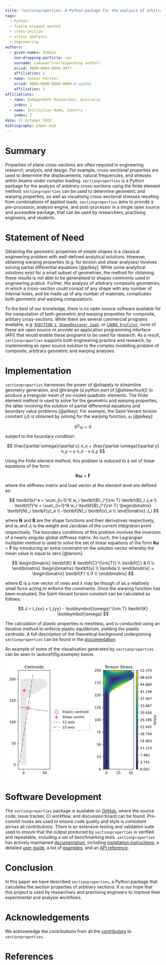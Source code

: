 ```yaml
---
title: "sectionproperties: A Python package for the analysis of arbitrary cross-sections using the finite element method"
tags:
  - Python
  - finite element method
  - cross-section
  - stress analysis
  - engineering
authors:
  - given-names: Robbie
    non-dropping-particle: van
    surname: Leeuwen^[corresponding author]
    orcid: 0009-0004-8056-3977
    affiliation: 1
  - name: Connor Ferster
    orcid: 0000-0000-0000-0000 # update
    affiliation: 2
affiliations:
  - name: Independent Researcher, Australia
    index: 1
  - name: Institution Name, Country
    index: 2
date: 12 October 2023
bibliography: paper.bib
---
```


# Summary

Properties of plane cross-sections are often required in engineering research, analysis,
and design. For example, cross-sectional properties are used to determine the
displacements, natural frequencies, and stresses within beams under complex loading.
`sectionproperties` is a Python package for the analysis of _arbitrary_ cross-sections
using the finite element method. `sectionproperties` can be used to determine
geometric and warping properties, as well as visualising cross-sectional stresses
resulting from combinations of applied loads. `sectionproperties` aims to provide a
pre-processor, analysis engine, and post-processor in a single open source and
accessible package, that can be used by researchers, practising engineers, and students.

# Statement of Need

Obtaining the geometric properties of simple shapes is a classical engineering problem
with well-defined analytical solutions. However, obtaining warping properties (e.g. for
torsion and shear analyses) involves solving partial differential equations [@pilkey].
While some analytical solutions exist for a small subset of geometries, the method for
obtaining these results is not able to be generalised to shapes commonly used in
engineering pratice. Further, the analysis of arbitrary composite geometries, in which a
cross-section could consist of any shape with any number of internal holes, and be made
up of any number of materials, complicates both geometric and warping computations.

To the best of our knowledge, there is no open source software available for the
computation of both geometric and warping propreties for composite, arbitary
cross-sections. While there are several commercial programs available, e.g.
[`RSECTION 1`](https://www.dlubal.com/en/products/cross-section-properties-software/rsection),
[`ShapeDesigner SaaS`](http://mechatools.com/en/shapedesigner.html), or
[`CADRE Profiler`](https://www.cadreanalytic.com/profiler.htm), none of these are
open source or provide an application programming interface (API) that would enable
these programs to be used for research. As a result, `sectionproperties` supports both
engineering practice and research, by implementing an open source solution to the
complex modelling problem of composite, arbitrary geometric and warping analyses.

# Implementation

`sectionproperties` harnesses the power of @shapely to streamline geometry generation,
and @triangle (a python port of [@shewchuck]) to produce a triangular mesh of six-noded
quadratic elements. The finite element method is used to solve for the geometric and
warping properties, the latter involving the solution of partial differential equations
and boundary value problems [@pilkey]. For example, the Saint-Venant torsion constant
($J$) is obtained by solving for the warping function, $\omega$ [@pilkey]:

$$
\nabla^2 \omega = 0
$$

subject to the boundary condition:

$$
\frac{\partial \omega}{\partial x} n_x + \frac{\partial \omega}{\partial y} n_y = y n_x - x n_y
$$

Using the finite element method, this problem is reduced to a set of linear equations of
the form:

$$
\textbf{K} \boldsymbol{\omega} = \textbf{F}
$$

where the stiffness matrix and load vector at the element level are defined as:

$$
\textbf{k}^e = \sum_{i=1}^6 w_i \textbf{B}_i^{\rm T} \textbf{B}_i J_e \\
\textbf{f}^e = \sum_{i=1}^6 w_i \textbf{B}_i^{\rm T}
\begin{bmatrix}
  \textbf{N}_i \textbf{y}_e \\
  -\textbf{N}_i \textbf{x}_e \\
\end{bmatrix} J_i
$$

where $\textbf{N}$ and $\textbf{B}$ are the shape functions and their derivatives
respectively, and $w_i$ and $J_i$ is the weight and Jacobian of the current integration
point respectively. The boundary conditions of this problem involves the inversion of a
nearly singular global stiffness matrix. As such, the Lagrangian multiplier method is
used to solve the set of linear equations of the form
$\textbf{K} \textbf{u} = \textbf{F}$ by introducing an extra constraint on the solution
vector whereby the mean value is equal to zero [@larson].

$$
\begin{bmatrix}
  \textbf{K} & \textbf{C}^{\rm{T}} \\
  \textbf{C} & 0 \\
\end{bmatrix}
\begin{bmatrix}
  \textbf{u} \\
  \lambda \\
\end{bmatrix} =
\begin{bmatrix}
  \textbf{F} \\
  0 \\
\end{bmatrix}
$$

where $\textbf{C}$ is a row vector of ones and $\lambda$ may be though of as a
relatively small force acting to enforce the constraints. Once the warping function has
been evaluated, the Saint-Venant torsion constant can be calculated as follows:

$$
J = I_{xx} + I_{yy} - \boldsymbol{\omega}^{\rm T} \textbf{K} \boldsymbol{\omega}
$$

The calculation of plastic properties is meshless, and is conducted using an iterative
method to enforce plastic equilibrium, yielding the plastic centroids. A full
description of the theoretical background underpinning `sectionproperties` can
be found in the
[documentation](https://sectionproperties.readthedocs.io/en/stable/user_guide/theory.html).

An example of some of the visualisation generated by `sectionproperties` can be seen in
\autoref{fig:example} below.

![Plot of the centroids and torsion stress distribution for a bulb-section modelled in `sectionproperties`.\label{fig:example}](figures/example.png)

# Software Development

The `sectionproperties` package is available on [GitHub](https://github.com/robbievanleeuwen/section-properties),
where the source code, issue tracker, CI workflow, and discussion board can be found.
Pre-commit hooks are used to ensure code quality and style is consistent across all
contributions. There is an extensive testing and validation suite used to ensure that
the output produced by `sectionproperties` is verified and repeatable, including a set
of benchmarking tests. `sectionproperties` has actively maintained
[documentation](https://sectionproperties.readthedocs.io), including
[installation instructions](https://sectionproperties.readthedocs.io/en/stable/installation.html),
a detailed [user guide](https://sectionproperties.readthedocs.io/en/stable/user_guide.html),
a list of [examples](https://sectionproperties.readthedocs.io/en/stable/examples.html),
and an [API reference](https://sectionproperties.readthedocs.io/en/stable/api.html).

# Conclusion

In this paper we have described `sectionproperties`, a Python package that calculates
the section properties of arbitrary sections. It is our hope that this project is used
by researchers and practising engineers to improve their experimental and analysis
workflows.

# Acknowledgements

We acknowledge the contributions from all the
[contributors](https://github.com/robbievanleeuwen/section-properties/graphs/contributors)
to `sectionproperties`.

# References
